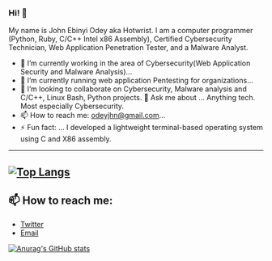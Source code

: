 ### Hi! 👋
My name is John Ebinyi Odey aka Hotwrist. I am a computer programmer (Python, Ruby, C/C++ Intel x86 Assembly), Certified Cybersecurity Technician, Web Application Penetration Tester, and a Malware Analyst. 


- 🔭 I’m currently working in the area of Cybersecurity(Web Application Security and Malware Analysis)...
- 🌱 I’m currently running web application Pentesting for organizations...
- 👯 I’m looking to collaborate on Cybersecurity, Malware analysis and C/C++, Linux Bash, Python projects.
 💬 Ask me about ... Anything tech. Most especially Cybersecurity.
- 📫 How to reach me: odeyjhn@gmail.com...
- ⚡ Fun fact: ... I developed a lightweight terminal-based operating system using C and X86 assembly.
  
----
[![Top Langs](https://github-readme-stats.vercel.app/api/top-langs/?username=hotwrist)](https://github.com/hotwrist/github-readme-stats)
----
## 📫 How to reach me:

- [Twitter](https://twitter.com/i_am_giannis)
- [Email](mailto:odeyjhn@gmail.com)

[![Anurag's GitHub stats](https://github-readme-stats.vercel.app/api?username=hotwrist&theme=codeSTACKr&show_icons=true)](https://github.com/anuraghazra/github-readme-stats)
